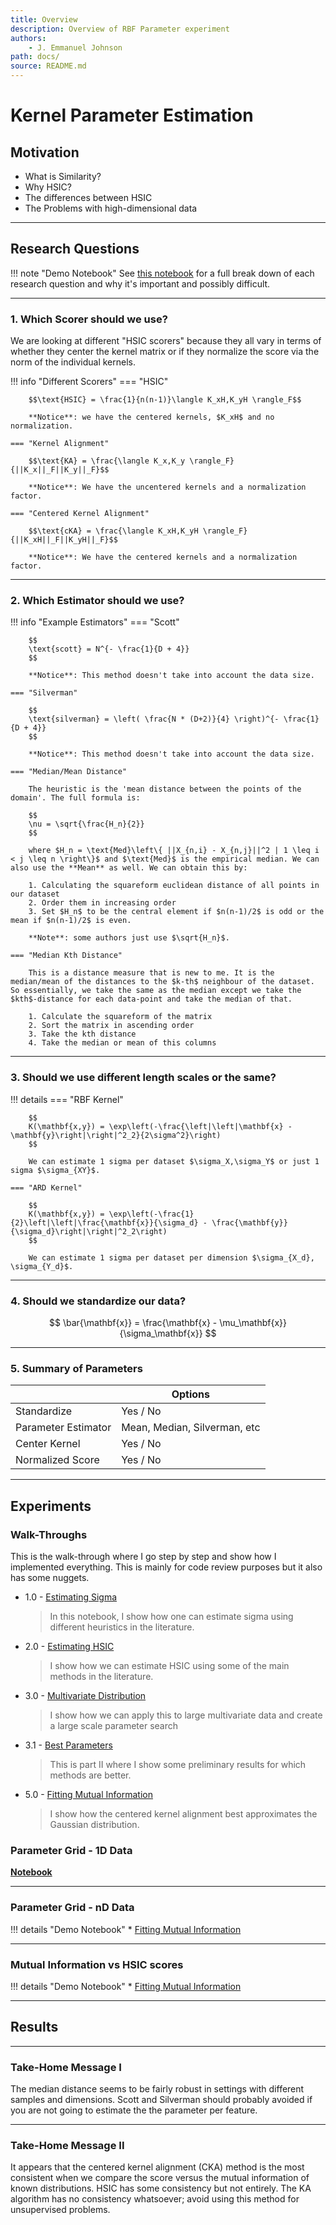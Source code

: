 ```yaml
---
title: Overview
description: Overview of RBF Parameter experiment
authors:
    - J. Emmanuel Johnson
path: docs/
source: README.md
---
```

# Kernel Parameter Estimation


## Motivation

* What is Similarity?
* Why HSIC?
* The differences between HSIC
* The Problems with high-dimensional data

---

## Research Questions


!!! note "Demo Notebook"
    See [this notebook](notebooks/1.0_motivation.md) for a full break down of each research question and why it's important and possibly difficult.

---

### 1. Which Scorer should we use?

We are looking at different "HSIC scorers" because they all vary in terms of whether they center the kernel matrix or if they normalize the score via the norm of the individual kernels.

!!! info "Different Scorers"
    === "HSIC"

        $$\text{HSIC} = \frac{1}{n(n-1)}\langle K_xH,K_yH \rangle_F$$

        **Notice**: we have the centered kernels, $K_xH$ and no normalization.

    === "Kernel Alignment"

        $$\text{KA} = \frac{\langle K_x,K_y \rangle_F}{||K_x||_F||K_y||_F}$$

        **Notice**: We have the uncentered kernels and a normalization factor.

    === "Centered Kernel Alignment"

        $$\text{cKA} = \frac{\langle K_xH,K_yH \rangle_F}{||K_xH||_F||K_yH||_F}$$

        **Notice**: We have the centered kernels and a normalization factor.

---

### 2. Which Estimator should we use?

!!! info "Example Estimators"
    === "Scott"

        $$
        \text{scott} = N^{- \frac{1}{D + 4}}
        $$

        **Notice**: This method doesn't take into account the data size.

    === "Silverman"

        $$
        \text{silverman} = \left( \frac{N * (D+2)}{4} \right)^{- \frac{1}{D + 4}}
        $$

        **Notice**: This method doesn't take into account the data size.

    === "Median/Mean Distance"

        The heuristic is the 'mean distance between the points of the domain'. The full formula is:

        $$
        \nu = \sqrt{\frac{H_n}{2}}
        $$

        where $H_n = \text{Med}\left\{ ||X_{n,i} - X_{n,j}||^2 | 1 \leq i < j \leq n \right\}$ and $\text{Med}$ is the empirical median. We can also use the **Mean** as well. We can obtain this by:

        1. Calculating the squareform euclidean distance of all points in our dataset
        2. Order them in increasing order
        3. Set $H_n$ to be the central element if $n(n-1)/2$ is odd or the mean if $n(n-1)/2$ is even.

        **Note**: some authors just use $\sqrt{H_n}$.

    === "Median Kth Distance"

        This is a distance measure that is new to me. It is the median/mean of the distances to the $k-th$ neighbour of the dataset. So essentially, we take the same as the median except we take the $kth$-distance for each data-point and take the median of that.

        1. Calculate the squareform of the matrix
        2. Sort the matrix in ascending order
        3. Take the kth distance
        4. Take the median or mean of this columns

---

### 3. Should we use different length scales or the same?

!!! details
    === "RBF Kernel"

        $$
        K(\mathbf{x,y}) = \exp\left(-\frac{\left|\left|\mathbf{x} - \mathbf{y}\right|\right|^2_2}{2\sigma^2}\right)
        $$

        We can estimate 1 sigma per dataset $\sigma_X,\sigma_Y$ or just 1 sigma $\sigma_{XY}$.

    === "ARD Kernel"

        $$
        K(\mathbf{x,y}) = \exp\left(-\frac{1}{2}\left|\left|\frac{\mathbf{x}}{\sigma_d} - \frac{\mathbf{y}}{\sigma_d}\right|\right|^2_2\right)
        $$

        We can estimate 1 sigma per dataset per dimension $\sigma_{X_d}, \sigma_{Y_d}$.


---

### 4. Should we standardize our data?

$$
\bar{\mathbf{x}} = \frac{\mathbf{x} - \mu_\mathbf{x}}{\sigma_\mathbf{x}}
$$

---

### 5. Summary of Parameters

<center>

|                     | Options                      |
| ------------------- | ---------------------------- |
| Standardize         | Yes / No                     |
| Parameter Estimator | Mean, Median, Silverman, etc |
| Center Kernel       | Yes / No                     |
| Normalized Score    | Yes / No                     |

</center>

---



## Experiments

### Walk-Throughs

This is the walk-through where I go step by step and show how I implemented everything. This is mainly for code review purposes but it also has some nuggets.

* 1.0 - [Estimating Sigma](notebooks/code_reviews/1.0_estimate_sigma)
  > In this notebook, I show how one can estimate sigma using different heuristics in the literature.
* 2.0 - [Estimating HSIC](notebooks/code_reviews/2.0_estimate_hsic)
  > I show how we can estimate HSIC using some of the main methods in the literature.
* 3.0 - [Multivariate Distribution](notebooks/code_reviews/3.0_multivariate_dists)
  > I show how we can apply this to large multivariate data and create a large scale parameter search
* 3.1 - [Best Parameters](notebooks/code_reviews/3.0_multivariate_dists)
  > This is part II where I show some preliminary results for which methods are better.
* 5.0 - [Fitting Mutual Information](notebooks/code_reviews/4.0_best_params)
  > I show how the centered kernel alignment best approximates the Gaussian distribution.


### Parameter Grid - 1D Data

[**Notebook**](notebooks/2.0_preliminary_exp.md)

---

### Parameter Grid - nD Data

!!! details "Demo Notebook"
    * [Fitting Mutual Information](notebooks/code_reviews/5.0_fitting_mi.ipynb)

---

### Mutual Information vs HSIC scores

!!! details "Demo Notebook"
    * [Fitting Mutual Information](notebooks/code_reviews/5.0_fitting_mi.ipynb)
    

---

## Results

---

### Take-Home Message I

The median distance seems to be fairly robust in settings with different samples and dimensions. Scott and Silverman should probably avoided if you are not going to estimate the the parameter per feature.

---

### Take-Home Message II


It appears that the centered kernel alignment (CKA) method is the most consistent when we compare the score versus the mutual information of known distributions. HSIC has some consistency but not entirely. The KA algorithm has no consistency whatsoever; avoid using this method for unsupervised problems.